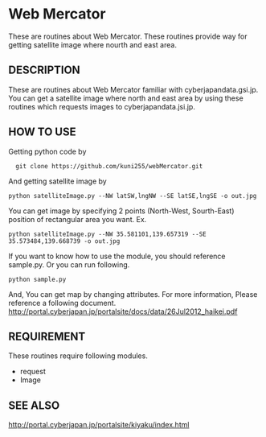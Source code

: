 Web Mercator
==================
 
These are routines about Web Mercator.
These routines provide way for getting
satellite image where nourth and east area.

DESCRIPTION
-----------
These are routines about Web Mercator
familiar with cyberjapandata.gsi.jp.
You can get a satellite image where 
north and east area by using these 
routines which requests images to 
cyberjapandata.jsi.jp.

HOW TO USE
-----------
Getting python code by  

      git clone https://github.com/kuni255/webMercator.git  

And getting satellite image by  

    python satelliteImage.py --NW latSW,lngNW --SE latSE,lngSE -o out.jpg
You can get image by specifying 2 points (North-West, Sourth-East) position 
of rectangular area you want.
Ex.  

    python satelliteImage.py --NW 35.581101,139.657319 --SE 35.573484,139.668739 -o out.jpg

If you want to know how to use the module, you should reference sample.py.
Or you can run following.  

    python sample.py

And, You can get map by changing attributes. For more information,
Please reference a following document.
http://portal.cyberjapan.jp/portalsite/docs/data/26Jul2012_haikei.pdf

REQUIREMENT
-----------
These routines require following modules.
* request
* Image

SEE ALSO
--------
http://portal.cyberjapan.jp/portalsite/kiyaku/index.html
